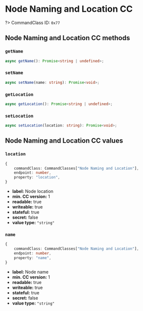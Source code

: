 # Node Naming and Location CC

?> CommandClass ID: `0x77`

## Node Naming and Location CC methods

### `getName`

```ts
async getName(): Promise<string | undefined>;
```

### `setName`

```ts
async setName(name: string): Promise<void>;
```

### `getLocation`

```ts
async getLocation(): Promise<string | undefined>;
```

### `setLocation`

```ts
async setLocation(location: string): Promise<void>;
```

## Node Naming and Location CC values

### `location`

```ts
{
	commandClass: CommandClasses["Node Naming and Location"],
	endpoint: number,
	property: "location",
}
```

-   **label:** Node location
-   **min. CC version:** 1
-   **readable:** true
-   **writeable:** true
-   **stateful:** true
-   **secret:** false
-   **value type:** `"string"`

### `name`

```ts
{
	commandClass: CommandClasses["Node Naming and Location"],
	endpoint: number,
	property: "name",
}
```

-   **label:** Node name
-   **min. CC version:** 1
-   **readable:** true
-   **writeable:** true
-   **stateful:** true
-   **secret:** false
-   **value type:** `"string"`
